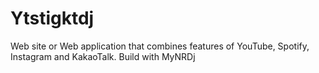 # Ytstigktdj
Web site or Web application that combines features of YouTube, Spotify, Instagram and KakaoTalk. Build with MyNRDj
